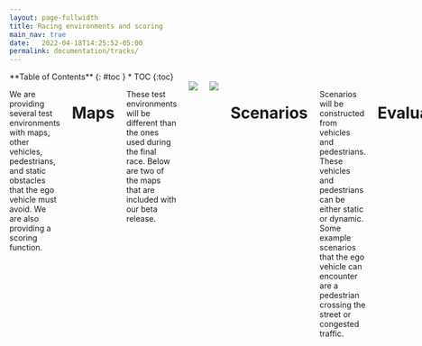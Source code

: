 ```yaml
---
layout: page-fullwidth
title: Racing environments and scoring
main_nav: true
date:   2022-04-18T14:25:52-05:00
permalink: documentation/tracks/
---
```


<div class="row">
<div class="medium-4 medium-push-8 columns" markdown="1">
<div class="panel radius" markdown="1">
**Table of Contents**
{: #toc }
*  TOC
{:toc}
</div>
</div><!-- /.medium-4.columns -->



<div class="medium-8 medium-pull-4 columns" markdown="1">

We are providing several test environments with maps, other vehicles, pedestrians, and static obstacles that the ego vehicle must avoid. We are also providing a scoring function.

# Maps

These test environments will be different than the ones used during the final race.
Below are two of the maps that are included with our beta release.

<img src="{{site.urlimg}}track1.png">
<img src="{{site.urlimg}}track2.png">

# Scenarios

Scenarios will be constructed from vehicles and pedestrians.
These vehicles and pedestrians can be either static or dynamic.
Some example scenarios that the ego vehicle can encounter are a pedestrian crossing the street or congested traffic.

# Evaluation

The evaluation functions is roughly the following:

The time that it takes to pass each milestone waypoint is added to the total score. There will be some penalty added for every collision or when the vehicle runs out of bounds.
The winner of the competition will be the average lowest score over multiple scenarios.

</div>
